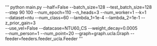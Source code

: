 '''
python main.py --half=False --batch_size=128 --test_batch_size=128 \
    --step 90 100 --num_epoch=110 --n_heads=3 --num_worker=1 --k=1 \
    --dataset=ntu --num_class=60 --lambda_1=1e-4 --lambda_2=1e-1 --z_prior_gain=3 \
    --use_vel=False --datacase=NTU60_CS --weight_decay=0.0005 \
    --num_person=1 --num_point=20 --graph=graph.ucla.Graph --feeder=feeders.feeder_ucla.Feeder
'''

